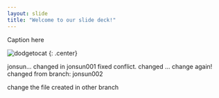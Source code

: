 ```yaml
---
layout: slide
title: "Welcome to our slide deck!"
---
```


Caption here

![dodgetocat](https://octodex.github.com/images/dodgetocat_v2.png)
{: .center}


jonsun...
changed in jonsun001
fixed conflict.
changed ... 
change again!
changed from branch: jonsun002

change the file created in other branch




